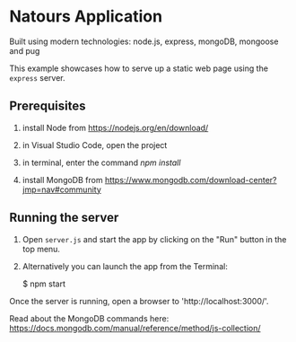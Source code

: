 # Natours Application

Built using modern technologies: node.js, express, mongoDB, mongoose and pug

This example showcases how to serve up a static web page using the `express` server.

## Prerequisites

1. install Node from https://nodejs.org/en/download/

2. in Visual Studio Code, open the project

3. in terminal, enter the command <i>npm install</i>

4. install MongoDB from https://www.mongodb.com/download-center?jmp=nav#community

## Running the server

1. Open `server.js` and start the app by clicking on the "Run" button in the top menu.

2. Alternatively you can launch the app from the Terminal:

   \$ npm start

Once the server is running, open a browser to 'http://localhost:3000/'.

Read about the MongoDB commands here: https://docs.mongodb.com/manual/reference/method/js-collection/
